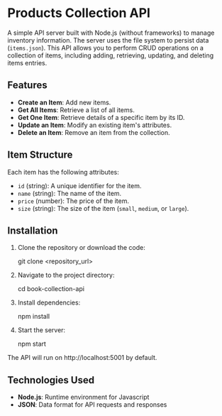 # Products Collection API

A simple API server built with Node.js (without frameworks) to manage inventory information. The server uses the file system to persist data (`items.json`). This API allows you to perform CRUD operations on a collection of items, including adding, retrieving, updating, and deleting items entries.



## Features

- **Create an Item**: Add new items.
- **Get All Items**: Retrieve a list of all items.
- **Get One Item**: Retrieve details of a specific item by its ID.
- **Update an Item**: Modify an existing item's attributes.
- **Delete an Item**: Remove an item from the collection.

## Item Structure

Each item has the following attributes:
- `id` (string): A unique identifier for the item.
- `name` (string): The name of the item.
- `price` (number): The price of the item.
- `size` (string): The size of the item (`small`, `medium`, or `large`).

## Installation

1. Clone the repository or download the code:

   git clone <repository_url>
   
2. Navigate to the project directory:

   cd book-collection-api

3. Install dependencies:

   npm install

4. Start the server:

   npm start

The API will run on http://localhost:5001 by default.


## Technologies Used

- **Node.js**: Runtime environment for Javascript
- **JSON**: Data format for API requests and responses 